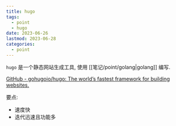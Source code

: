 ```yaml
---
title: hugo
tags:
  - point
  - hugo
date: 2023-06-26
lastmod: 2023-06-28
categories:
  - point
---
```


`hugo` 是一个静态网站生成工具, 使用 [[笔记/point/golang|golang]] 编写.

[GitHub - gohugoio/hugo: The world’s fastest framework for building websites.](https://github.com/gohugoio/hugo)

要点:

- 速度快
- 迭代迅速且功能多
